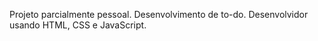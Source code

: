 Projeto parcialmente pessoal.
Desenvolvimento de to-do.
Desenvolvidor usando HTML, CSS e JavaScript.
